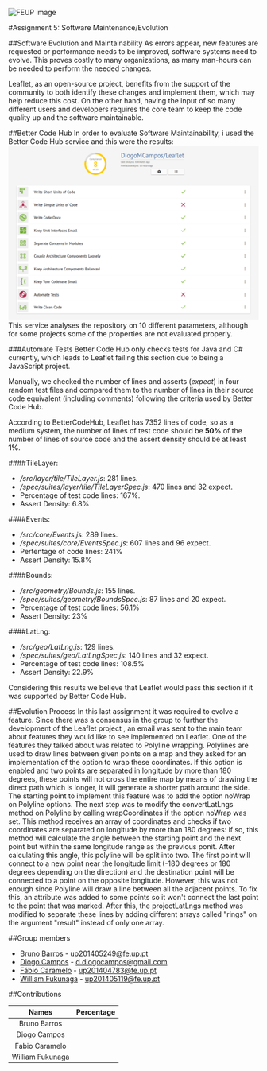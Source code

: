 ![FEUP image](https://sigarra.up.pt/feup/pt/WEB_GESSI_DOCS.download_file?p_name=F-370784536/logo_cores_oficiais.jpg)

#Assignment 5: Software Maintenance/Evolution

##Software Evolution and Maintainability
As errors appear, new features are requested or performance needs to be improved, software systems need to evolve. This proves costly to many organizations, as many man-hours can be needed to perform the needed changes.

Leaflet, as an open-source project, benefits from the support of the community to both identify these changes and implement them, which may help reduce this cost. On the other hand, having the input of so many different users and developers requires the core team to keep the code quality up and the software maintainable.

##Better Code Hub
In order to evaluate Software Maintainability, i used the Better Code Hub service and this were the results:
![Results](https://raw.githubusercontent.com/DiogoMCampos/Leaflet/ESOF-Documentation/ESOF-docs/resources/BCH%20Results.png)
This service analyses the repository on 10 different parameters, although for some projects some of the properties are not evaluated properly.  

###Automate Tests
Better Code Hub only checks tests for Java and C# currently, which leads to Leaflet failing this section due to being a JavaScript project.

Manually, we checked the number of lines and asserts (*expect*) in four random test files and compared them to the number of lines in their source code equivalent (including comments) following the criteria used by Better Code Hub.

According to BetterCodeHub, Leaflet has 7352 lines of code, so as a medium system, the number of lines of test code should be **50%** of the number of lines of source code and the assert density should be at least **1%**.

####TileLayer:
*   */src/layer/tile/TileLayer.js*: 281 lines.
*   */spec/suites/layer/tile/TileLayerSpec.js*: 470 lines and 32 expect.
*   Percentage of test code lines: 167%.
*   Assert Density: 6.8%

####Events:
*   */src/core/Events.js*: 289 lines.
*   */spec/suites/core/EventsSpec.js*: 607 lines and 96 expect.
*   Pertentage of code lines: 241%
*   Assert Density: 15.8%

####Bounds:
*   */src/geometry/Bounds.js*: 155 lines.
*   */spec/suites/geometry/BoundsSpec.js*: 87 lines and 20 expect.
*   Percentage of test code lines: 56.1%
*   Assert Density: 23%

####LatLng:
*   */src/geo/LatLng.js*: 129 lines.
*   */spec/suites/geo/LatLngSpec.js*: 140 lines and 32 expect.
*   Percentage of test code lines: 108.5%
*   Assert Density: 22.9%

Considering this results we believe that Leaflet would pass this section if it was supported by Better Code Hub.

##Evolution Process
In this last assignment it was required to evolve a feature. Since there was a consensus in the group to further the development of the Leaflet project , an email was sent to the main team about features they would like to see implemented on Leaflet. One of the features they talked about was related to Polyline wrapping. Polylines are used to draw lines between given points on a map and they asked for an implementation of the option to wrap these coordinates. If this option is enabled and two points are separated in longitude by more than 180 degrees, these points will not cross the entire map by means of drawing the direct path which is longer, it will generate a shorter path around the side.
The starting point to implement this feature was to add the option noWrap on Polyline options. The next step was to modify the convertLatLngs method on Polyline by calling wrapCoordinates if the option noWrap was set. This method receives an array of coordinates and checks if two coordinates are separated on longitude by more than 180 degrees: if so, this method will calculate the angle between the starting point and the next point but within the same longitude range as the previous ponit. After calculating this angle, this polyline will be split into two. The first point will connect to a new point near the longitude limit (-180 degrees or 180 degrees depending on the direction) and the destination point will be connected to a point on the opposite longitude.
However, this was not enough since Polyline will draw a line between all the adjacent points. To fix this, an attribute was added to some points so it won't connect the last point to the point that was marked. After this, the projectLatLngs method was modified to separate these lines by adding different arrays called "rings" on the argument "result" instead of only one array.

##Group members
*   [Bruno Barros](https://github.com/BrunoBarros21) - up201405249@fe.up.pt
*   [Diogo Campos](https://github.com/DiogoMCampos) - d.diogocampos@gmail.com
*   [Fábio Caramelo](https://github.com/Caramelo18) - up201404783@fe.up.pt
*   [William Fukunaga](https://github.com/williamnf) - up201405119@fe.up.pt

##Contributions

|       **Names**   | **Percentage** |
|:----------------:	|:------------:	|
| Bruno Barros     	|           	|
| Diogo Campos     	|           	|
| Fabio Caramelo   	|           	|
| William Fukunaga 	|           	|
